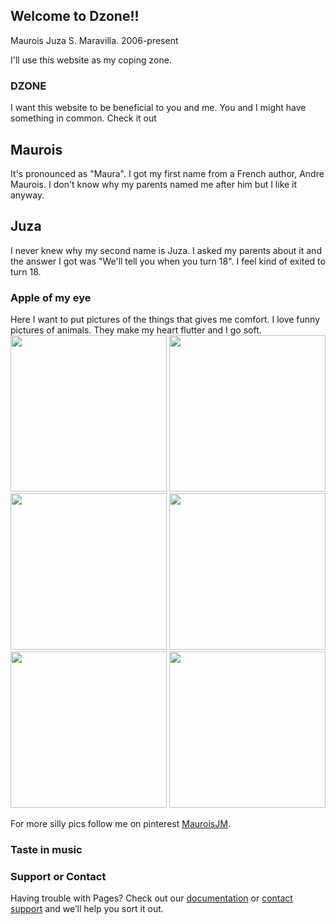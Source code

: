## Welcome to Dzone!!
Maurois Juza S. Maravilla. 2006-present

I'll use this website as my coping zone. 
### DZONE

I want this website to be beneficial to you and me. You and I might have something in common. Check it out 

## Maurois
It's pronounced as "Maura". I got my first name from a French author, Andre Maurois. I don't know why my parents named me after him but I like it anyway.  
## Juza
I never knew why my second name is Juza. I asked my parents about it and the answer I got was "We'll tell you when you turn 18". I feel kind of exited to turn 18.

### Apple of my eye

Here I want to put pictures of the things that gives me comfort. 
I love funny pictures of animals. They make my heart flutter and I go soft.
<img src="https://i.pinimg.com/originals/72/da/b4/72dab448bb367be81aa25499816ac68c.jpg" width="250">
<img src="https://i.pinimg.com/originals/ab/cc/b8/abccb8d87d82794374901f4aa03eda5e.jpg" width="250">
<img src="https://i.pinimg.com/originals/2e/dc/af/2edcaf5aa9e9fdcd0f1841c794226eb1.jpg" width="250">
<img src="https://i.pinimg.com/originals/50/22/ec/5022ecf610b3c1a4b517fddf2b698158.png" width="250">
<img src="https://i.pinimg.com/originals/74/19/22/741922dd300dc1f346dceecd71485a5a.jpg" width="250">
<img src="https://i.pinimg.com/originals/0a/85/f7/0a85f788cd0a1fab9199c4a17f5136e6.jpg" width="250">    
     
     
For more silly pics follow me on pinterest [MauroisJM](https://www.pinterest.ph/chrielaunee/_saved/).

### Taste in music


### Support or Contact

Having trouble with Pages? Check out our [documentation](https://docs.github.com/categories/github-pages-basics/) or [contact support](https://support.github.com/contact) and we’ll help you sort it out.
